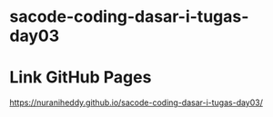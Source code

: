 # sacode-coding-dasar-i-tugas-day03
# Link GitHub Pages
https://nuraniheddy.github.io/sacode-coding-dasar-i-tugas-day03/

